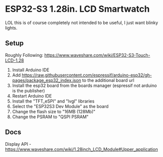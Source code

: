 # ESP32-S3 1.28in. LCD Smartwatch

LOL this is of course completely not intended to be useful, I just want blinky lights.

## Setup
  Roughly Following: https://www.waveshare.com/wiki/ESP32-S3-Touch-LCD-1.28

1. Install Arduino IDE
2. Add https://raw.githubusercontent.com/espressif/arduino-esp32/gh-pages/package_esp32_index.json to the additional board url
3. Install the esp32 board from the boards manager (espressif not arduino is the publisher)
4. Restart Arduino IDE
5. Install the "TFT_eSPI" and "lvgl" libraries
6. Select the "ESP32S3 Dev Module" as the board
7. Change the flash size to "16MB (128Mb)"
8. Change the PSRAM to "QSPI PSRAM"

## Docs
Display API - https://www.waveshare.com/wiki/1.28inch_LCD_Module#Upper_application
